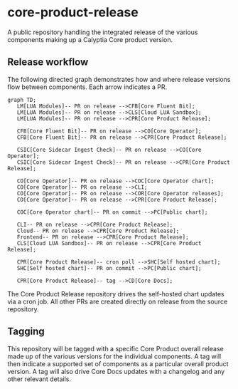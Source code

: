 # core-product-release

A public repository handling the integrated release of the various
components making up a Calyptia Core product version.

## Release workflow

The following directed graph demonstrates how and where release versions flow between components.
Each arrow indicates a PR.

```mermaid
graph TD;
   LM[LUA Modules]-- PR on release -->CFB[Core Fluent Bit];
   LM[LUA Modules]-- PR on release -->CLS[Cloud LUA Sandbox];
   LM[LUA Modules]-- PR on release -->CPR[Core Product Release];

   CFB[Core Fluent Bit]-- PR on release -->CO[Core Operator];
   CFB[Core Fluent Bit]-- PR on release -->CPR[Core Product Release];

   CSIC[Core Sidecar Ingest Check]-- PR on release -->CO[Core Operator];
   CSIC[Core Sidecar Ingest Check]-- PR on release -->CPR[Core Product Release];

   CO[Core Operator]-- PR on release -->COC[Core Operator chart];
   CO[Core Operator]-- PR on release -->CLI;
   CO[Core Operator]-- PR on release -->COR[Core Operator releases];
   CO[Core Operator]-- PR on release -->CPR[Core Product Release];

   COC[Core Operator chart]-- PR on commit -->PC[Public chart];

   CLI-- PR on release -->CPR[Core Product Release];
   Cloud-- PR on release -->CPR[Core Product Release];
   Frontend-- PR on release -->CPR[Core Product Release];
   CLS[Cloud LUA Sandbox]-- PR on release -->CPR[Core Product Release];

   CPR[Core Product Release]-- cron poll -->SHC[Self hosted chart];
   SHC[Self hosted chart]-- PR on commit -->PC[Public chart];

   CPR[Core Product Release]-- tag -->CD[Core Docs];
```

The Core Product Release repository drives the self-hosted chart updates via a cron job.
All other PRs are created directly on release from the source repository.

## Tagging

This repository will be tagged with a specific Core Product overall release made up of the various versions for the individual components.
A tag will then indicate a supported set of components as a particular overall product version.
A tag will also drive Core Docs updates with a changelog and any other relevant details.
